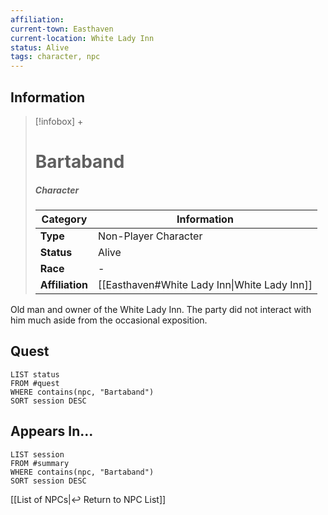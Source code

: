 ```yaml
---
affiliation:
current-town: Easthaven
current-location: White Lady Inn
status: Alive
tags: character, npc
---
```


## Information
> [!infobox] +
> # Bartaband
> ##### Character
> | Category | Information |
> | ---- | ---- |
> | **Type** | Non-Player Character |
> | **Status** | Alive |
> | **Race** | - |
> | **Affiliation** | [[Easthaven#White Lady Inn\|White Lady Inn]] |

Old man and owner of the White Lady Inn. The party did not interact with him much aside from the occasional exposition.

## Quest

```dataview
LIST status
FROM #quest 
WHERE contains(npc, "Bartaband")
SORT session DESC
```

## Appears In...
```dataview
LIST session
FROM #summary
WHERE contains(npc, "Bartaband")
SORT session DESC
```

[[List of NPCs|↩️ Return to NPC List]]